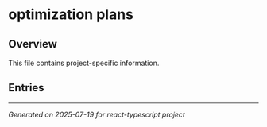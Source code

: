 # optimization plans

## Overview

This file contains project-specific information.

## Entries

<!-- Entries will be added here automatically -->

---
*Generated on 2025-07-19 for react-typescript project*
